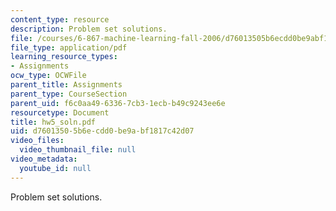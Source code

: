 ```yaml
---
content_type: resource
description: Problem set solutions.
file: /courses/6-867-machine-learning-fall-2006/d76013505b6ecdd0be9abf1817c42d07_hw5_soln.pdf
file_type: application/pdf
learning_resource_types:
- Assignments
ocw_type: OCWFile
parent_title: Assignments
parent_type: CourseSection
parent_uid: f6c0aa49-6336-7cb3-1ecb-b49c9243ee6e
resourcetype: Document
title: hw5_soln.pdf
uid: d7601350-5b6e-cdd0-be9a-bf1817c42d07
video_files:
  video_thumbnail_file: null
video_metadata:
  youtube_id: null
---
```

Problem set solutions.

